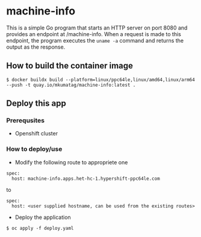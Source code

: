# machine-info

This is a simple Go program that starts an HTTP server on port 8080 and provides an endpoint at /machine-info. When a request is made to this endpoint, the program executes the `uname -a` command and returns the output as the response.

## How to build the container image

```shell
$ docker buildx build --platform=linux/ppc64le,linux/amd64,linux/arm64 --push -t quay.io/mkumatag/machine-info:latest .
```

## Deploy this app

### Prerequsites
- Openshift cluster

### How to deploy/use
- Modify the following route to appropriete one
```shell
spec:
  host: machine-info.apps.het-hc-1.hypershift-ppc64le.com
```

to 
```shell
spec:
  host: <user supplied hostname, can be used from the existing routes>
```
- Deploy the application
```shell
$ oc apply -f deploy.yaml
```

